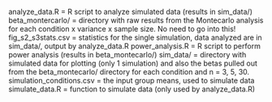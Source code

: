 analyze_data.R = R script to analyze simulated data (results in sim_data/)
beta_montercarlo/ = directory with raw results from the Montecarlo analysis for each condition x variance x sample size. No need to go into this!
fig_s2_s3stats.csv = statistics for the single simulation, data analyzed are in sim_data/, output by analyze_data.R
power_analysis.R = R script to perform power analysis (results in beta_montecarlo/)
sim_data/ = directory with simulated data for plotting (only 1 simulation) and also the betas pulled out from the beta_montecarlo/ directory for each condition and n = 3, 5, 30. 
simulation_conditions.csv = the input group means, used to simulate data
simulate_data.R = function to simulate data (only used by analyze_data.R)